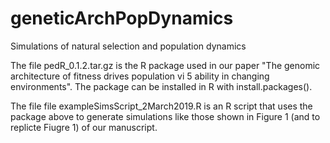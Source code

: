 # geneticArchPopDynamics
Simulations of natural selection and population dynamics 

The file pedR_0.1.2.tar.gz is the R package used in our paper "The genomic architecture of fitness drives population vi 5 ability in changing environments". The package can be installed in R with install.packages().

The file file exampleSimsScript_2March2019.R is an R script that uses the package above to generate simulations like those shown in Figure 1 (and to replicte Fiugre 1) of our manuscript. 

